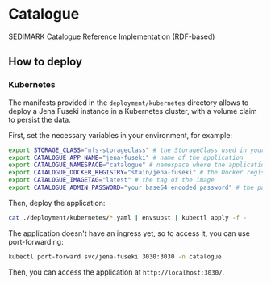 # Catalogue

SEDIMARK Catalogue Reference Implementation (RDF-based)

## How to deploy

### Kubernetes

The manifests provided in the `deployment/kubernetes` directory allows to deploy a Jena Fuseki 
instance in a Kubernetes cluster, with a volume claim to persist the data.

First, set the necessary variables in your environment, for example:

```bash
export STORAGE_CLASS="nfs-storageclass" # the StorageClass used in your cluster
export CATALOGUE_APP_NAME="jena-fuseki" # name of the application
export CATALOGUE_NAMESPACE="catalogue" # namespace where the application will be deployed
export CATALOGUE_DOCKER_REGISTRY="stain/jena-fuseki" # the Docker registry where the image is stored
export CATALOGUE_IMAGETAG="latest" # the tag of the image
export CATALOGUE_ADMIN_PASSWORD="your base64 encoded password" # the password for the admin user
```

Then, deploy the application:

```bash
cat ./deployment/kubernetes/*.yaml | envsubst | kubectl apply -f -
```

The application doesn't have an ingress yet, so to access it, you can use port-forwarding:

```bash
kubectl port-forward svc/jena-fuseki 3030:3030 -n catalogue
```

Then, you can access the application at `http://localhost:3030/`.
